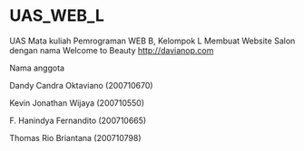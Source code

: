 # UAS_WEB_L
UAS Mata kuliah Pemrograman WEB B, Kelompok L
Membuat Website Salon dengan nama Welcome to Beauty
http://davianop.com

Nama anggota 


Dandy Candra Oktaviano (200710670)


Kevin Jonathan Wijaya (200710550)


F. Hanindya Fernandito (200710665)


Thomas Rio Briantana (200710798)

